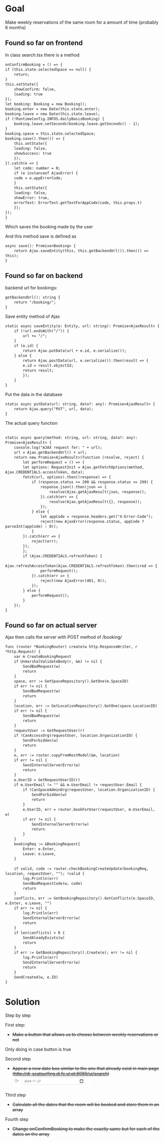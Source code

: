 # Goal

Make weekly reservations of the same room for a amount of time (probably 6 months)

## Found so far on frontend

In class search.tsx there is a method
```
onConfirmBooking = () => {
if (this.state.selectedSpace == null) {
    return;
}
this.setState({
    showConfirm: false,
    loading: true
});
let booking: Booking = new Booking();
booking.enter = new Date(this.state.enter);
booking.leave = new Date(this.state.leave);
if (!RuntimeConfig.INFOS.dailyBasisBooking) {
    booking.leave.setSeconds(booking.leave.getSeconds() - 1);
}
booking.space = this.state.selectedSpace;
booking.save().then(() => {
    this.setState({
    loading: false,
    showSuccess: true
    });
}).catch(e => {
    let code: number = 0;
    if (e instanceof AjaxError) {
    code = e.appErrorCode;
    }
    this.setState({
    loading: false,
    showError: true,
    errorText: ErrorText.getTextForAppCode(code, this.props.t)
    });
});
}
```

Which saves the booking made by the user

And this method save is defined as

```
async save(): Promise<Booking> {
    return Ajax.saveEntity(this, this.getBackendUrl()).then(() => this);
}
```

## Found so far on backend

backend url for bookings:
```
getBackendUrl(): string {
    return "/booking/";
}
```

Save entity method of Ajax

```
static async saveEntity(e: Entity, url: string): Promise<AjaxResult> {
    if (!url.endsWith("/")) {
        url += "/";
    }
    if (e.id) {
        return Ajax.putData(url + e.id, e.serialize());
    } else {
        return Ajax.postData(url, e.serialize()).then(result => {
        e.id = result.objectId;
        return result;
        });
    }
}
```

Put the data in the database

```
static async putData(url: string, data?: any): Promise<AjaxResult> {
    return Ajax.query("PUT", url, data);
}
```

The actual query function

```

static async query(method: string, url: string, data?: any): Promise<AjaxResult> {
    console.log("AJAX request for: " + url);
    url = Ajax.getBackendUrl() + url;
    return new Promise<AjaxResult>(function (resolve, reject) {
        let performRequest = () => {
        let options: RequestInit = Ajax.getFetchOptions(method, Ajax.CREDENTIALS.accessToken, data);
        fetch(url, options).then((response) => {
            if (response.status >= 200 && response.status <= 299) {
                response.json().then(json => {
                    resolve(Ajax.getAjaxResult(json, response));
                }).catch(err => {
                    resolve(Ajax.getAjaxResult({}, response));
                });
            } else {
                let appCode = response.headers.get("X-Error-Code");
                reject(new AjaxError(response.status, appCode ? parseInt(appCode) : 0));
            }
        }).catch(err => {
            reject(err);
        });
        };
        if (Ajax.CREDENTIALS.refreshToken) {
            Ajax.refreshAccessToken(Ajax.CREDENTIALS.refreshToken).then(cred => {
                performRequest();
            }).catch(err => {
                reject(new AjaxError(401, 0));
            });
        } else {
            performRequest();
        }
    });
}
```

## Found so far on actual server

Ajax then calls the server with POST method of /booking/

```
func (router *BookingRouter) create(w http.ResponseWriter, r *http.Request) {
	var m CreateBookingRequest
	if UnmarshalValidateBody(r, &m) != nil {
		SendBadRequest(w)
		return
	}
	space, err := GetSpaceRepository().GetOne(m.SpaceID)
	if err != nil {
		SendBadRequest(w)
		return
	}
	location, err := GetLocationRepository().GetOne(space.LocationID)
	if err != nil {
		SendBadRequest(w)
		return
	}
	requestUser := GetRequestUser(r)
	if !CanAccessOrg(requestUser, location.OrganizationID) {
		SendForbidden(w)
		return
	}
	e, err := router.copyFromRestModel(&m, location)
	if err != nil {
		SendInternalServerError(w)
		return
	}
	e.UserID = GetRequestUserID(r)
	if m.UserEmail != "" && m.UserEmail != requestUser.Email {
		if !CanSpaceAdminOrg(requestUser, location.OrganizationID) {
			SendForbidden(w)
			return
		}
		e.UserID, err = router.bookForUser(requestUser, m.UserEmail, w)
		if err != nil {
			SendInternalServerError(w)
			return
		}
	}
	bookingReq := &BookingRequest{
		Enter: e.Enter,
		Leave: e.Leave,
	}

	if valid, code := router.checkBookingCreateUpdate(bookingReq, location, requestUser, ""); !valid {
		log.Println(err)
		SendBadRequestCode(w, code)
		return
	}
	conflicts, err := GetBookingRepository().GetConflicts(e.SpaceID, e.Enter, e.Leave, "")
	if err != nil {
		log.Println(err)
		SendInternalServerError(w)
		return
	}
	if len(conflicts) > 0 {
		SendAleadyExists(w)
		return
	}
	if err := GetBookingRepository().Create(e); err != nil {
		log.Println(err)
		SendInternalServerError(w)
		return
	}
	SendCreated(w, e.ID)
}
```

# Solution

Step by step

First step:
 - <del> Make a button that allows us to choose between weekly reservations or not </del>

Only doing in case button is true

Second step
 - <del> Appear a new date box similar to the one that already exist in main page (http://di-seatsurfing.di.fc.ul.pt:8080/ui/search) <img src="data_image.png" alt="drawing" width="250"/> </del>

Third step
 - <del> Calculate all the dates that the room will be booked and store them in an array </del>

Fourth step
 - <del> Change onConfirmBooking to make the exactly same but for each of the dates on the array </del>
